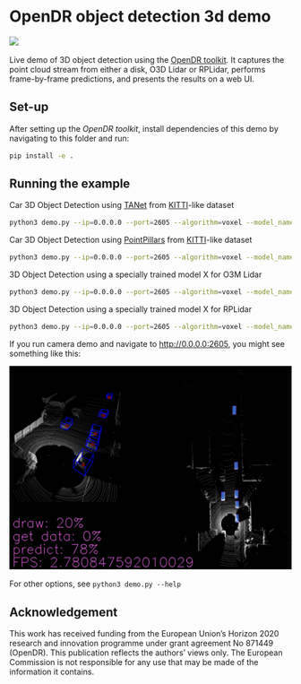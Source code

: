 # OpenDR object detection 3d demo
<div align="left">
  <a href="https://opensource.org/licenses/Apache-2.0">
    <img src="https://img.shields.io/badge/License-Apache%202.0-blue.svg" height="20">
  </a>
</div>

Live demo of 3D object detection using the [OpenDR toolkit](https://opendr.eu).
It captures the point cloud stream from either a disk, O3D Lidar or RPLidar, performs frame-by-frame predictions, and presents the results on a web UI.


## Set-up
After setting up the _OpenDR toolkit_, install dependencies of this demo by navigating to this folder and run:
```bash
pip install -e .
```


## Running the example
Car 3D Object Detection using [TANet](https://arxiv.org/abs/1912.05163) from [KITTI](http://www.cvlibs.net/datasets/kitti/eval_object.php?obj_benchmark=3d)-like dataset
```bash
python3 demo.py --ip=0.0.0.0 --port=2605 --algorithm=voxel --model_name=tanet_car_xyres_16 --source=disk --data_path=/data/sets/kitti_tracking/training/velodyne/0000 --model_config=configs/tanet_car_xyres_16.proto
```

Car 3D Object Detection using [PointPillars](https://arxiv.org/abs/1812.05784) from [KITTI](http://www.cvlibs.net/datasets/kitti/eval_object.php?obj_benchmark=3d)-like dataset
```bash
python3 demo.py --ip=0.0.0.0 --port=2605 --algorithm=voxel --model_name=pointpillars_car_xyres_16 --source=disk --data_path=/data/sets/kitti_tracking/training/velodyne/0000 --model_config=configs/pointpillars_car_xyres_16.proto
```

3D Object Detection using a specially trained model X for O3M Lidar
```bash
python3 demo.py --ip=0.0.0.0 --port=2605 --algorithm=voxel --model_name=X --source=o3mlidar --o3m_ip=0.0.0.0 --o3m_port=42000 --o3m_buffer_size=1460
```


3D Object Detection using a specially trained model X for RPLidar
```bash
python3 demo.py --ip=0.0.0.0 --port=2605 --algorithm=voxel --model_name=X --source=rplidar --rplidar_port=/dev/ttyUSB0
```

If you run camera demo and navigate to http://0.0.0.0:2605, you might see something like this:

<img src="media/demo.png">

For other options, see `python3 demo.py --help`

## Acknowledgement
This work has received funding from the European Union’s Horizon 2020 research and innovation programme under grant agreement No 871449 (OpenDR). This publication reflects the authors’ views only. The European Commission is not responsible for any use that may be made of the information it contains.
